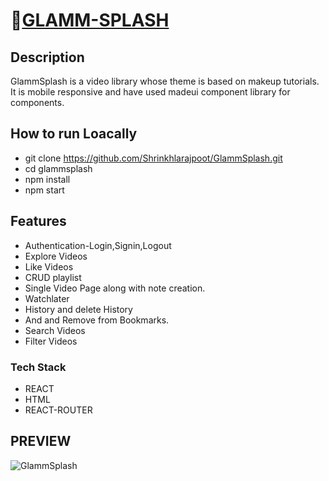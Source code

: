 #  🔗[GLAMM-SPLASH](https://glamsplash.netlify.app/)
## Description
GlammSplash is a video library whose theme is based on makeup tutorials.
It is mobile responsive and have used madeui component library for components.
## How to run Loacally
+ git clone https://github.com/Shrinkhlarajpoot/GlammSplash.git
+ cd glammsplash
+ npm install
+ npm start

## Features
+ Authentication-Login,Signin,Logout
+ Explore Videos
+ Like Videos
+ CRUD playlist
+ Single Video Page along with note creation.
+ Watchlater
+ History and delete History
+ And and Remove from Bookmarks.
+ Search Videos
+ Filter Videos


### Tech Stack
+ REACT
+ HTML
+ REACT-ROUTER

## PREVIEW

![GlammSplash](https://res.cloudinary.com/ds6cgk1wy/image/upload/v1653072851/Matrix%20images/c3vlwqwcupmzqly6tzgx.gif)
